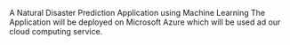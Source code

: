 A Natural Disaster Prediction Application using Machine Learning
The Application will be deployed on Microsoft Azure which will be used ad our cloud computing service. 
